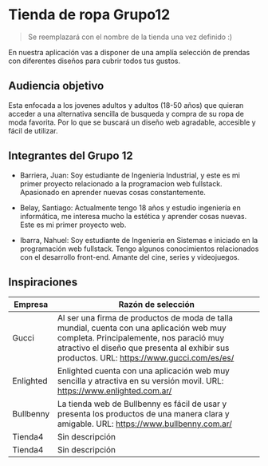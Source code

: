 # Tienda de ropa Grupo12
> Se reemplazará con el nombre de la tienda una vez definido :)

En nuestra aplicación vas a disponer de una amplía selección de prendas con diferentes diseños para cubrir todos tus gustos.

## Audiencia objetivo

Esta enfocada a los jovenes adultos y adultos (18-50 años) que quieran acceder a una alternativa sencilla de busqueda y compra de su ropa de moda favorita. Por lo que se buscará un diseño web agradable, accesible y fácil de utilizar. 

## Integrantes del Grupo 12

- Barriera, Juan: Soy estudiante de Ingenieria Industrial, y este es mi primer proyecto relacionado a la programacion web fullstack. Apasionado en aprender nuevas cosas constantemente.



- Belay, Santiago: Actualmente tengo 18 años y estudio ingeniería en informática, me interesa mucho la estética y aprender cosas nuevas. Este es mi primer proyecto web.



- Ibarra, Nahuel: Soy estudiante de Ingenieria en Sistemas e iniciado en la programación web fullstack.  Tengo algunos conocimientos relacionados con el desarrollo front-end. Amante del cine, series y videojuegos.


## Inspiraciones


 Empresa | Razón de selección
-------------------- | -----------
 Gucci | Al ser una firma de productos de moda de talla mundial, cuenta con una aplicación web muy completa. Principalemente, nos paració muy atractivo el diseño que presenta al exhibir sus productos. URL: https://www.gucci.com/es/es/
 Enlighted | Enlighted cuenta con una aplicación web muy sencilla y atractiva en su versión movil. URL: https://www.enlighted.com.ar/
 Bullbenny | La tienda web de Bullbenny es fácil de usar y presenta los productos de una manera clara y amigable. URL: https://www.bullbenny.com.ar/
 Tienda4 | Sin descripción
 Tienda4 | Sin descripción


